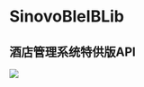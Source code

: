# SinovoBleIBLib
## 酒店管理系统特供版API
[![](https://jitpack.io/v/ThreeZ3/sinovobleibLib.svg)](https://jitpack.io/#ThreeZ3/sinovobleibLib)
